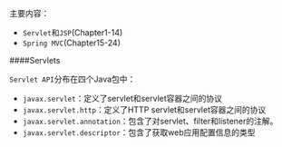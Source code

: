 主要内容：

* `Servlet`和`JSP`(Chapter1-14)
* `Spring MVC`(Chapter15-24)


####Servlets

`Servlet API`分布在四个Java包中：

* `javax.servlet`：定义了servlet和servlet容器之间的协议
* `javax.servlet.http`：定义了HTTP servlet和servlet容器之间的协议
* `javax.servlet.annotation`：包含了对servlet、filter和listener的注解。
* `javax.servlet.descriptor`：包含了获取web应用配置信息的类型



